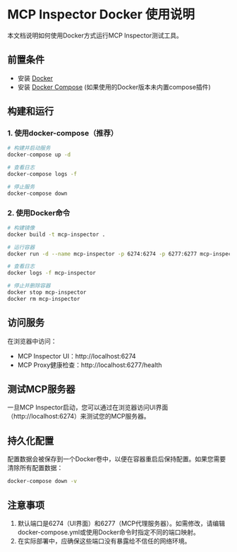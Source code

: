 # MCP Inspector Docker 使用说明

本文档说明如何使用Docker方式运行MCP Inspector测试工具。

## 前置条件

- 安装 [Docker](https://docs.docker.com/get-docker/)
- 安装 [Docker Compose](https://docs.docker.com/compose/install/) (如果使用的Docker版本未内置compose插件)

## 构建和运行

### 1. 使用docker-compose（推荐）

```bash
# 构建并启动服务
docker-compose up -d

# 查看日志
docker-compose logs -f

# 停止服务
docker-compose down
```

### 2. 使用Docker命令

```bash
# 构建镜像
docker build -t mcp-inspector .

# 运行容器
docker run -d --name mcp-inspector -p 6274:6274 -p 6277:6277 mcp-inspector

# 查看日志
docker logs -f mcp-inspector

# 停止并删除容器
docker stop mcp-inspector
docker rm mcp-inspector
```

## 访问服务

在浏览器中访问：
- MCP Inspector UI：http://localhost:6274
- MCP Proxy健康检查：http://localhost:6277/health

## 测试MCP服务器

一旦MCP Inspector启动，您可以通过在浏览器访问UI界面（http://localhost:6274）来测试您的MCP服务器。

## 持久化配置

配置数据会被保存到一个Docker卷中，以便在容器重启后保持配置。如果您需要清除所有配置数据：

```bash
docker-compose down -v
```

## 注意事项

1. 默认端口是6274（UI界面）和6277（MCP代理服务器）。如需修改，请编辑docker-compose.yml或使用Docker命令时指定不同的端口映射。
2. 在实际部署中，应确保这些端口没有暴露给不信任的网络环境。 